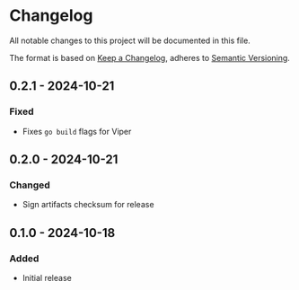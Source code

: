 # Changelog
All notable changes to this project will be documented in this file.

The format is based on [Keep a Changelog](https://keepachangelog.com/en/1.0.0/),
adheres to [Semantic Versioning](https://semver.org/spec/v2.0.0.html).

## 0.2.1 - 2024-10-21

### Fixed

* Fixes `go build` flags for Viper

## 0.2.0 - 2024-10-21

### Changed

* Sign artifacts checksum for release

## 0.1.0 - 2024-10-18

### Added

* Initial release
